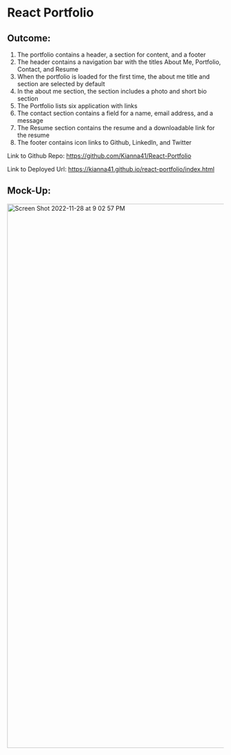 # React Portfolio

## Outcome:

1. The portfolio contains a header, a section for content, and a footer
2. The header contains a navigation bar with the titles About Me, Portfolio, Contact, and Resume
3. When the portfolio is loaded for the first time, the about me title and section are selected by default
4. In the about me section, the section includes a photo and short bio section
5. The Portfolio lists six application with links
6. The contact section contains a field for a name, email address, and a message
7. The Resume section contains the resume and a downloadable link for the resume
8. The footer contains icon links to Github, LinkedIn, and Twitter

Link to Github Repo: https://github.com/Kianna41/React-Portfolio

Link to Deployed Url: https://kianna41.github.io/react-portfolio/index.html

## Mock-Up:
<img width="1264" alt="Screen Shot 2022-11-28 at 9 02 57 PM" src="https://user-images.githubusercontent.com/107634328/204420640-0fda5277-9360-4397-9e5c-9b809577d40e.png">
